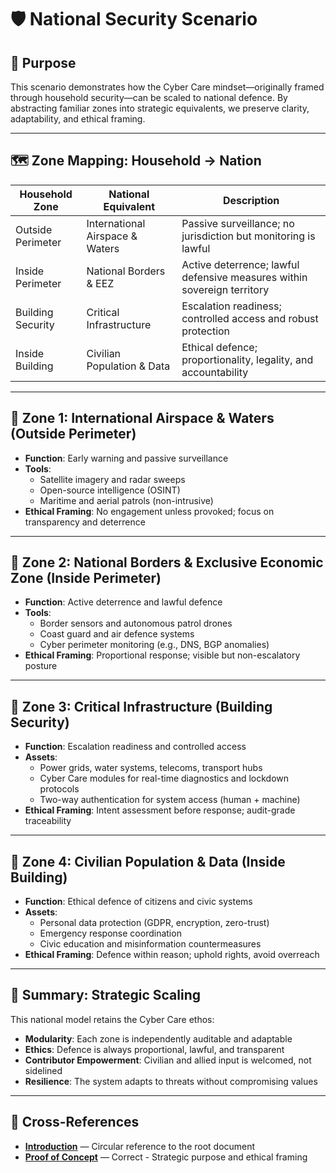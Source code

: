 # 🛡️ National Security Scenario

## 🎯 Purpose

This scenario demonstrates how the Cyber Care mindset—originally framed through household security—can be scaled to national defence. By abstracting familiar zones into strategic equivalents, we preserve clarity, adaptability, and ethical framing.

---

## 🗺️ Zone Mapping: Household → Nation

| Household Zone        | National Equivalent             | Description                                                                 |
|-----------------------|----------------------------------|-----------------------------------------------------------------------------|
| Outside Perimeter     | International Airspace & Waters | Passive surveillance; no jurisdiction but monitoring is lawful              |
| Inside Perimeter      | National Borders & EEZ          | Active deterrence; lawful defensive measures within sovereign territory     |
| Building Security     | Critical Infrastructure         | Escalation readiness; controlled access and robust protection               |
| Inside Building       | Civilian Population & Data      | Ethical defence; proportionality, legality, and accountability              |

---

## 🔹 Zone 1: International Airspace & Waters (Outside Perimeter)

- **Function**: Early warning and passive surveillance  
- **Tools**:
  - Satellite imagery and radar sweeps
  - Open-source intelligence (OSINT)
  - Maritime and aerial patrols (non-intrusive)
- **Ethical Framing**: No engagement unless provoked; focus on transparency and deterrence

---

## 🔸 Zone 2: National Borders & Exclusive Economic Zone (Inside Perimeter)

- **Function**: Active deterrence and lawful defence  
- **Tools**:
  - Border sensors and autonomous patrol drones
  - Coast guard and air defence systems
  - Cyber perimeter monitoring (e.g., DNS, BGP anomalies)
- **Ethical Framing**: Proportional response; visible but non-escalatory posture

---

## 🔹 Zone 3: Critical Infrastructure (Building Security)

- **Function**: Escalation readiness and controlled access  
- **Assets**:
  - Power grids, water systems, telecoms, transport hubs
  - Cyber Care modules for real-time diagnostics and lockdown protocols
  - Two-way authentication for system access (human + machine)
- **Ethical Framing**: Intent assessment before response; audit-grade traceability

---

## 🔸 Zone 4: Civilian Population & Data (Inside Building)

- **Function**: Ethical defence of citizens and civic systems  
- **Assets**:
  - Personal data protection (GDPR, encryption, zero-trust)
  - Emergency response coordination
  - Civic education and misinformation countermeasures
- **Ethical Framing**: Defence within reason; uphold rights, avoid overreach

---

## 🧩 Summary: Strategic Scaling

This national model retains the Cyber Care ethos:
- **Modularity**: Each zone is independently auditable and adaptable  
- **Ethics**: Defence is always proportional, lawful, and transparent  
- **Contributor Empowerment**: Civilian and allied input is welcomed, not sidelined  
- **Resilience**: The system adapts to threats without compromising values

---

## 🔗 Cross-References

- [**Introduction**](./introduction.md) — Circular reference to the root document  
- [**Proof of Concept**](./concept.md) — Correct - Strategic purpose and ethical framing  
